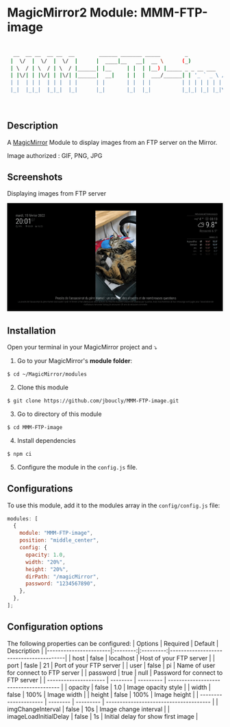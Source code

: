 # MagicMirror2 Module: MMM-FTP-image

```sh

  __  __ __  __ __  __        ______ _______ _____        _
 |  \/  |  \/  |  \/  |      |  ____|__   __|  __ \      (_)
 | \  / | \  / | \  / |______| |__     | |  | |__) |_____ _ _ __ ___   __ _  __ _  ___
 | |\/| | |\/| | |\/| |______|  __|    | |  |  ___/______| | '_ ` _ \ / _` |/ _` |/ _ \
 | |  | | |  | | |  | |      | |       | |  | |          | | | | | | | (_| | (_| |  __/
 |_|  |_|_|  |_|_|  |_|      |_|       |_|  |_|          |_|_| |_| |_|\__,_|\__, |\___|
                                                                             __/ |
                                                                            |___/
```

## Description

A [MagicMirror](https://magicmirror.builders/) Module to display images from an FTP server on the Mirror.

Image authorized : GIF, PNG, JPG

## Screenshots

Displaying images from FTP server

![Module example](examples/example.gif)

## Installation

Open your terminal in your MagicMirror project and ⤵️

1. Go to your MagicMirror's **module folder**:

```sh
$ cd ~/MagicMirror/modules
```

2. Clone this module

```sh
$ git clone https://github.com/jboucly/MMM-FTP-image.git
```

3. Go to directory of this module

```sh
$ cd MMM-FTP-image
```

4. Install dependencies

```sh
$ npm ci
```

5. Configure the module in the `config.js` file.

## Configurations

To use this module, add it to the modules array in the `config/config.js` file:

```javascript
modules: [
  {
    module: "MMM-FTP-image",
    position: "middle_center",
    config: {
      opacity: 1.0,
      width: "20%",
      height: "20%",
      dirPath: "/magicMirror",
      password: "1234567890",
    },
  },
];
```

## Configuration options

The following properties can be configured:
| Options | Required | Default | Description |
|-----------------------|:--------:|:---------:|----------------------------------------|
| host | false | localhost | Host of your FTP server |
| port | fasle | 21 | Port of your FTP server |
| user | false | pi | Name of user for connect to FTP server |
| password | true | null | Password for connect to FTP server |
| --------------------- | -------- | --------- | -------------------------------------- |
| opacity | false | 1.0 | Image opacity style |
| width | false | 100% | Image width |
| height | false | 100% | Image height |
| --------------------- | -------- | --------- | -------------------------------------- |
| imgChangeInterval | false | 10s | Image change interval |
| imageLoadInitialDelay | false | 1s | Initial delay for show first image |
